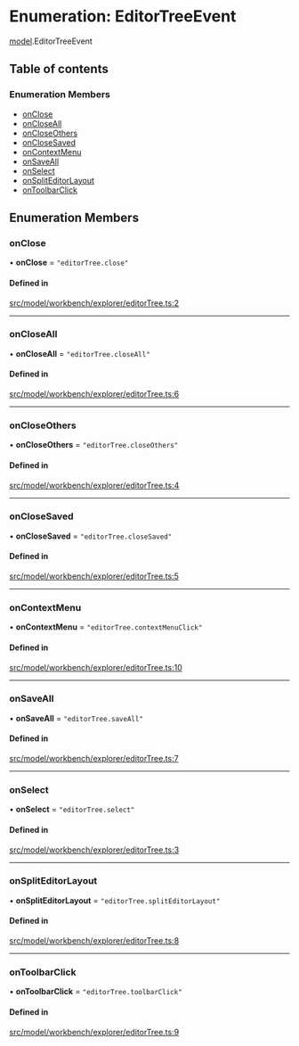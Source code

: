 # Enumeration: EditorTreeEvent

[model](../modules/model.md).EditorTreeEvent

## Table of contents

### Enumeration Members

- [onClose](model.EditorTreeEvent.md#onclose)
- [onCloseAll](model.EditorTreeEvent.md#oncloseall)
- [onCloseOthers](model.EditorTreeEvent.md#oncloseothers)
- [onCloseSaved](model.EditorTreeEvent.md#onclosesaved)
- [onContextMenu](model.EditorTreeEvent.md#oncontextmenu)
- [onSaveAll](model.EditorTreeEvent.md#onsaveall)
- [onSelect](model.EditorTreeEvent.md#onselect)
- [onSplitEditorLayout](model.EditorTreeEvent.md#onspliteditorlayout)
- [onToolbarClick](model.EditorTreeEvent.md#ontoolbarclick)

## Enumeration Members

### onClose

• **onClose** = ``"editorTree.close"``

#### Defined in

[src/model/workbench/explorer/editorTree.ts:2](https://github.com/mtsdnz/allai-core/blob/5932278/src/model/workbench/explorer/editorTree.ts#L2)

___

### onCloseAll

• **onCloseAll** = ``"editorTree.closeAll"``

#### Defined in

[src/model/workbench/explorer/editorTree.ts:6](https://github.com/mtsdnz/allai-core/blob/5932278/src/model/workbench/explorer/editorTree.ts#L6)

___

### onCloseOthers

• **onCloseOthers** = ``"editorTree.closeOthers"``

#### Defined in

[src/model/workbench/explorer/editorTree.ts:4](https://github.com/mtsdnz/allai-core/blob/5932278/src/model/workbench/explorer/editorTree.ts#L4)

___

### onCloseSaved

• **onCloseSaved** = ``"editorTree.closeSaved"``

#### Defined in

[src/model/workbench/explorer/editorTree.ts:5](https://github.com/mtsdnz/allai-core/blob/5932278/src/model/workbench/explorer/editorTree.ts#L5)

___

### onContextMenu

• **onContextMenu** = ``"editorTree.contextMenuClick"``

#### Defined in

[src/model/workbench/explorer/editorTree.ts:10](https://github.com/mtsdnz/allai-core/blob/5932278/src/model/workbench/explorer/editorTree.ts#L10)

___

### onSaveAll

• **onSaveAll** = ``"editorTree.saveAll"``

#### Defined in

[src/model/workbench/explorer/editorTree.ts:7](https://github.com/mtsdnz/allai-core/blob/5932278/src/model/workbench/explorer/editorTree.ts#L7)

___

### onSelect

• **onSelect** = ``"editorTree.select"``

#### Defined in

[src/model/workbench/explorer/editorTree.ts:3](https://github.com/mtsdnz/allai-core/blob/5932278/src/model/workbench/explorer/editorTree.ts#L3)

___

### onSplitEditorLayout

• **onSplitEditorLayout** = ``"editorTree.splitEditorLayout"``

#### Defined in

[src/model/workbench/explorer/editorTree.ts:8](https://github.com/mtsdnz/allai-core/blob/5932278/src/model/workbench/explorer/editorTree.ts#L8)

___

### onToolbarClick

• **onToolbarClick** = ``"editorTree.toolbarClick"``

#### Defined in

[src/model/workbench/explorer/editorTree.ts:9](https://github.com/mtsdnz/allai-core/blob/5932278/src/model/workbench/explorer/editorTree.ts#L9)
